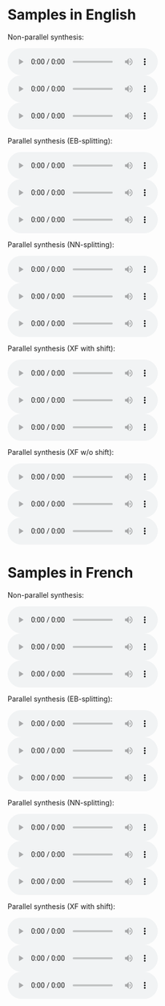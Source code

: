 # Samples in English

Non-parallel synthesis:

<audio controls="controls">
<source type="audio/mp3" src="mp3/en_1_std.mp3">
</source>
</audio>

<audio controls="controls">
<source type="audio/mp3" src="mp3/en_2_std.mp3">
</source>
</audio>

<audio controls="controls">
<source type="audio/mp3" src="mp3/en_3_std.mp3">
</source>
</audio>

Parallel synthesis (EB-splitting):

<audio controls="controls">
<source type="audio/mp3" src="mp3/en_1_rule.mp3">
</source>
</audio>

<audio controls="controls">
<source type="audio/mp3" src="mp3/en_2_rule.mp3">
</source>
</audio>

<audio controls="controls">
<source type="audio/mp3" src="mp3/en_3_rule.mp3">
</source>
</audio>

Parallel synthesis (NN-splitting):

<audio controls="controls">
<source type="audio/mp3" src="mp3/en_1_net.mp3">
</source>
</audio>

<audio controls="controls">
<source type="audio/mp3" src="mp3/en_2_net.mp3">
</source>
</audio>

<audio controls="controls">
<source type="audio/mp3" src="mp3/en_3_net.mp3">
</source>
</audio>

Parallel synthesis (XF with shift):

<audio controls="controls">
<source type="audio/mp3" src="mp3/en_1_shift.mp3">
</source>
</audio>

<audio controls="controls">
<source type="audio/mp3" src="mp3/en_2_shift.mp3">
</source>
</audio>

<audio controls="controls">
<source type="audio/mp3" src="mp3/en_3_shift.mp3">
</source>
</audio>

Parallel synthesis (XF w/o shift):

<audio controls="controls">
<source type="audio/mp3" src="mp3/en_1_smooth.mp3">
</source>
</audio>

<audio controls="controls">
<source type="audio/mp3" src="mp3/en_2_smooth.mp3">
</source>
</audio>

<audio controls="controls">
<source type="audio/mp3" src="mp3/en_3_smooth.mp3">
</source>
</audio>

# Samples in French

Non-parallel synthesis:

<audio controls="controls">
<source type="audio/mp3" src="mp3/fr_1_std.mp3">
</source>
</audio>

<audio controls="controls">
<source type="audio/mp3" src="mp3/fr_2_std.mp3">
</source>
</audio>

<audio controls="controls">
<source type="audio/mp3" src="mp3/fr_3_std.mp3">
</source>
</audio>

Parallel synthesis (EB-splitting):

<audio controls="controls">
<source type="audio/mp3" src="mp3/fr_1_rule.mp3">
</source>
</audio>

<audio controls="controls">
<source type="audio/mp3" src="mp3/fr_2_rule.mp3">
</source>
</audio>

<audio controls="controls">
<source type="audio/mp3" src="mp3/fr_3_rule.mp3">
</source>
</audio>

Parallel synthesis (NN-splitting):

<audio controls="controls">
<source type="audio/mp3" src="mp3/fr_1_net.mp3">
</source>
</audio>

<audio controls="controls">
<source type="audio/mp3" src="mp3/fr_2_net.mp3">
</source>
</audio>

<audio controls="controls">
<source type="audio/mp3" src="mp3/fr_3_net.mp3">
</source>
</audio>

Parallel synthesis (XF with shift):

<audio controls="controls">
<source type="audio/mp3" src="mp3/fr_1_shift.mp3">
</source>
</audio>

<audio controls="controls">
<source type="audio/mp3" src="mp3/fr_2_shift.mp3">
</source>
</audio>

<audio controls="controls">
<source type="audio/mp3" src="mp3/fr_3_shift.mp3">
</source>
</audio>
